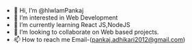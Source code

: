 - 👋 Hi, I’m @hlwIamPankaj
- 👀 I’m interested in Web Development
- 🌱 I’m currently learning React JS,NodeJS
- 💞️ I’m looking to collaborate on Web based projects.
- 📫 How to reach me Email-(pankaj.adhikari2012@gmail.com)

<!---
hlwIamPankaj/hlwIamPankaj is a ✨ special ✨ repository because its `README.md` (this file) appears on your GitHub profile.
You can click the Preview link to take a look at your changes.
--->
